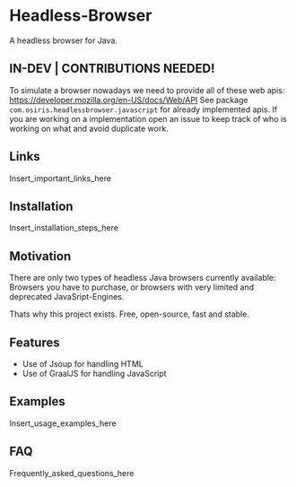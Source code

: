 # Headless-Browser
A headless browser for Java.

## IN-DEV | CONTRIBUTIONS NEEDED!
To simulate a browser nowadays we need to provide all of these web apis: https://developer.mozilla.org/en-US/docs/Web/API
See package `com.osiris.headlessbrowser.javascript` for already implemented apis.
If you are working on a implementation open an issue to keep track of who is working on what and avoid duplicate work.

## Links
Insert_important_links_here

## Installation
Insert_installation_steps_here

## Motivation
There are only two types of headless Java browsers currently available:
Browsers you have to purchase, or browsers with very limited and deprecated JavaSript-Engines.

Thats why this project exists. Free, open-source, fast and stable.

## Features
- Use of Jsoup for handling HTML
- Use of GraalJS for handling JavaScript

## Examples
Insert_usage_examples_here

## FAQ
Frequently_asked_questions_here

